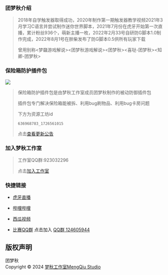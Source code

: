 ### 团梦秋介绍
 > 2018年自学触发器取得成功，2020年制作第一期触发器教学视频2021年3月学习C语言并尝试制作迷你世界脚本，2021年7月份在虎牙开始第一次直播，累计粉丝936个，萌新主播一枚，2022年2月33号自研防G脚本1.0制作完成，2022年8月1号在胖柴发布了防G脚本0.5供所有玩家下载
 > 
 > 曾用别称<梦飝游戏解说><团梦秋游戏解说><团梦秋><喜哒-团梦秋><知卿-团梦秋>
### 保险箱防护插件包
![](https://tuanmengqiu.cn/studio/bxxfh/img/icon.png)
> 保险箱防护插件包是由梦秋工作室成员团梦秋制作的被动防御插件包
>
> 插件包专门解决保险箱能被拆、利用bug刷物品、利用bug卡房问题
>
> 下方为资源工坊id
> ``` 资源工坊id
> 636968783_1726561015
> ```
>
> 点击[查看更新公告](https://tuanmengqiu.cn/studio/bxxfh/)

### 加入梦秋工作室
> 工作室QQ群:923032296
>
> 点击[加入工作室](https://qm.qq.com/q/NLOSp2JjeU)


### 快捷链接

- [虎牙直播](https://www.huya.com/27644739)

- [哔哩哔哩](https://space.bilibili.com/1447502167)

- [西瓜视频](https://www.ixigua.com/home/607360094052119)

- [比赛QQ群](http://qm.qq.com/cgi-bin/qm/qr?_wv=1027&k=7XMNoKnFRK-g6h9JRGLXAsxIST7O1gpj&authKey=cNo0LMLOanR%2FUimIfgcIedpGfGheVcRJOYrVTUfBNURLWxdvWH3Kq0fnkUG05xTr&noverify=0&group_code=124605944)
  点击加入 [QQ群 124605944](http://qm.qq.com/cgi-bin/qm/qr?_wv=1027&k=7XMNoKnFRK-g6h9JRGLXAsxIST7O1gpj&authKey=cNo0LMLOanR%2FUimIfgcIedpGfGheVcRJOYrVTUfBNURLWxdvWH3Kq0fnkUG05xTr&noverify=0&group_code=124605944)

## 版权声明

团梦秋  
Copyright &copy; 2024 [梦秋工作室MengQiu Studio](https://tuanmengqiu.cn/)
